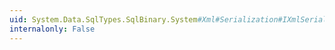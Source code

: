 ```yaml
---
uid: System.Data.SqlTypes.SqlBinary.System#Xml#Serialization#IXmlSerializable#GetSchema
internalonly: False
---
```

